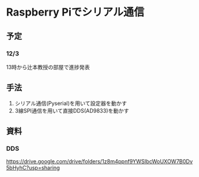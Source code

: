# Raspberry Piでシリアル通信

## 予定
### 12/3
13時から辻本教授の部屋で進捗発表
## 手法
1. シリアル通信(Pyserial)を用いて設定器を動かす
2. 3線SPI通信を用いて直接DDS(AD9833)を動かす
## 資料
### DDS
https://drive.google.com/drive/folders/1z8m4ppnf9YWSIbcWoUXOW7B0Dv5bHyhC?usp=sharing
